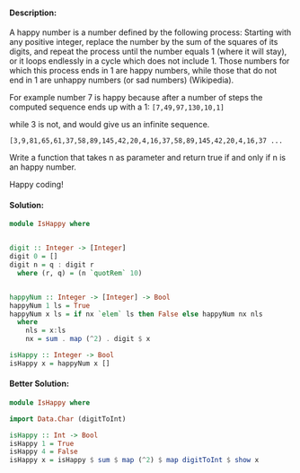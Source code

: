 #### Description:

A happy number is a number defined by the following process: Starting with any positive integer, replace the number by the sum of the squares of its digits, and repeat the process until the number equals 1 (where it will stay), or it loops endlessly in a cycle which does not include 1. Those numbers for which this process ends in 1 are happy numbers, while those that do not end in 1 are unhappy numbers (or sad numbers) (Wikipedia).

For example number 7 is happy because after a number of steps the computed sequence ends up with a 1: `[7,49,97,130,10,1]`

while 3 is not, and would give us an infinite sequence.

```
[3,9,81,65,61,37,58,89,145,42,20,4,16,37,58,89,145,42,20,4,16,37 ...
```

Write a function that takes n as parameter and return true if and only if n is an happy number.

Happy coding!

#### Solution:

```Haskell
module IsHappy where


digit :: Integer -> [Integer]
digit 0 = []
digit n = q : digit r
  where (r, q) = (n `quotRem` 10)


happyNum :: Integer -> [Integer] -> Bool
happyNum 1 ls = True
happyNum x ls = if nx `elem` ls then False else happyNum nx nls
  where
    nls = x:ls
    nx = sum . map (^2) . digit $ x

isHappy :: Integer -> Bool
isHappy x = happyNum x []
```

#### Better Solution:  

```Haskell
module IsHappy where

import Data.Char (digitToInt)

isHappy :: Int -> Bool
isHappy 1 = True
isHappy 4 = False
isHappy x = isHappy $ sum $ map (^2) $ map digitToInt $ show x
```
